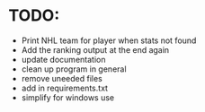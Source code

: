 # TODO:
- Print NHL team for player when stats not found
- Add the ranking output at the end again
- update documentation
- clean up program in general
- remove uneeded files
- add in requirements.txt
- simplify for windows use
